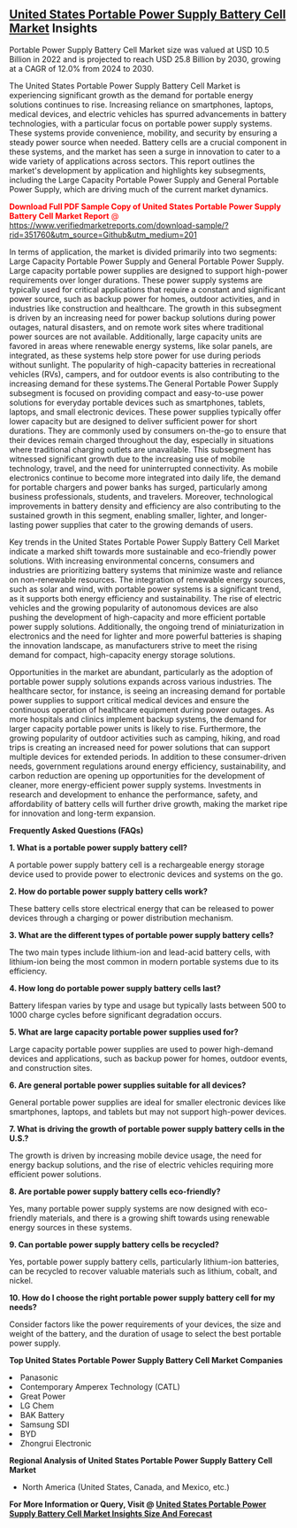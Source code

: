 <h2><a href="https://www.verifiedmarketreports.com/download-sample/?rid=351760&amp;utm_source=Github&amp;utm_medium=201" target="_blank">United States Portable Power Supply Battery Cell Market</a> Insights</h2><p>Portable Power Supply Battery Cell Market size was valued at USD 10.5 Billion in 2022 and is projected to reach USD 25.8 Billion by 2030, growing at a CAGR of 12.0% from 2024 to 2030.</p><p><p>The United States Portable Power Supply Battery Cell Market is experiencing significant growth as the demand for portable energy solutions continues to rise. Increasing reliance on smartphones, laptops, medical devices, and electric vehicles has spurred advancements in battery technologies, with a particular focus on portable power supply systems. These systems provide convenience, mobility, and security by ensuring a steady power source when needed. Battery cells are a crucial component in these systems, and the market has seen a surge in innovation to cater to a wide variety of applications across sectors. This report outlines the market's development by application and highlights key subsegments, including the Large Capacity Portable Power Supply and General Portable Power Supply, which are driving much of the current market dynamics. <p><span class=""><span style="color: #ff0000;"><strong>Download Full PDF Sample Copy of United States Portable Power Supply Battery Cell Market Report</strong> @ </span><a href="https://www.verifiedmarketreports.com/download-sample/?rid=351760&amp;utm_source=Github&amp;utm_medium=201" target="_blank">https://www.verifiedmarketreports.com/download-sample/?rid=351760&amp;utm_source=Github&amp;utm_medium=201</a></span></p>In terms of application, the market is divided primarily into two segments: Large Capacity Portable Power Supply and General Portable Power Supply. Large capacity portable power supplies are designed to support high-power requirements over longer durations. These power supply systems are typically used for critical applications that require a constant and significant power source, such as backup power for homes, outdoor activities, and in industries like construction and healthcare. The growth in this subsegment is driven by an increasing need for power backup solutions during power outages, natural disasters, and on remote work sites where traditional power sources are not available. Additionally, large capacity units are favored in areas where renewable energy systems, like solar panels, are integrated, as these systems help store power for use during periods without sunlight. The popularity of high-capacity batteries in recreational vehicles (RVs), campers, and for outdoor events is also contributing to the increasing demand for these systems.The General Portable Power Supply subsegment is focused on providing compact and easy-to-use power solutions for everyday portable devices such as smartphones, tablets, laptops, and small electronic devices. These power supplies typically offer lower capacity but are designed to deliver sufficient power for short durations. They are commonly used by consumers on-the-go to ensure that their devices remain charged throughout the day, especially in situations where traditional charging outlets are unavailable. This subsegment has witnessed significant growth due to the increasing use of mobile technology, travel, and the need for uninterrupted connectivity. As mobile electronics continue to become more integrated into daily life, the demand for portable chargers and power banks has surged, particularly among business professionals, students, and travelers. Moreover, technological improvements in battery density and efficiency are also contributing to the sustained growth in this segment, enabling smaller, lighter, and longer-lasting power supplies that cater to the growing demands of users.<p>Key trends in the United States Portable Power Supply Battery Cell Market indicate a marked shift towards more sustainable and eco-friendly power solutions. With increasing environmental concerns, consumers and industries are prioritizing battery systems that minimize waste and reliance on non-renewable resources. The integration of renewable energy sources, such as solar and wind, with portable power systems is a significant trend, as it supports both energy efficiency and sustainability. The rise of electric vehicles and the growing popularity of autonomous devices are also pushing the development of high-capacity and more efficient portable power supply solutions. Additionally, the ongoing trend of miniaturization in electronics and the need for lighter and more powerful batteries is shaping the innovation landscape, as manufacturers strive to meet the rising demand for compact, high-capacity energy storage solutions.<p>Opportunities in the market are abundant, particularly as the adoption of portable power supply solutions expands across various industries. The healthcare sector, for instance, is seeing an increasing demand for portable power supplies to support critical medical devices and ensure the continuous operation of healthcare equipment during power outages. As more hospitals and clinics implement backup systems, the demand for larger capacity portable power units is likely to rise. Furthermore, the growing popularity of outdoor activities such as camping, hiking, and road trips is creating an increased need for power solutions that can support multiple devices for extended periods. In addition to these consumer-driven needs, government regulations around energy efficiency, sustainability, and carbon reduction are opening up opportunities for the development of cleaner, more energy-efficient power supply systems. Investments in research and development to enhance the performance, safety, and affordability of battery cells will further drive growth, making the market ripe for innovation and long-term expansion.<p><strong>Frequently Asked Questions (FAQs)</strong></p><p><strong>1. What is a portable power supply battery cell?</strong></p><p>A portable power supply battery cell is a rechargeable energy storage device used to provide power to electronic devices and systems on the go.</p><p><strong>2. How do portable power supply battery cells work?</strong></p><p>These battery cells store electrical energy that can be released to power devices through a charging or power distribution mechanism.</p><p><strong>3. What are the different types of portable power supply battery cells?</strong></p><p>The two main types include lithium-ion and lead-acid battery cells, with lithium-ion being the most common in modern portable systems due to its efficiency.</p><p><strong>4. How long do portable power supply battery cells last?</strong></p><p>Battery lifespan varies by type and usage but typically lasts between 500 to 1000 charge cycles before significant degradation occurs.</p><p><strong>5. What are large capacity portable power supplies used for?</strong></p><p>Large capacity portable power supplies are used to power high-demand devices and applications, such as backup power for homes, outdoor events, and construction sites.</p><p><strong>6. Are general portable power supplies suitable for all devices?</strong></p><p>General portable power supplies are ideal for smaller electronic devices like smartphones, laptops, and tablets but may not support high-power devices.</p><p><strong>7. What is driving the growth of portable power supply battery cells in the U.S.?</strong></p><p>The growth is driven by increasing mobile device usage, the need for energy backup solutions, and the rise of electric vehicles requiring more efficient power solutions.</p><p><strong>8. Are portable power supply battery cells eco-friendly?</strong></p><p>Yes, many portable power supply systems are now designed with eco-friendly materials, and there is a growing shift towards using renewable energy sources in these systems.</p><p><strong>9. Can portable power supply battery cells be recycled?</strong></p><p>Yes, portable power supply battery cells, particularly lithium-ion batteries, can be recycled to recover valuable materials such as lithium, cobalt, and nickel.</p><p><strong>10. How do I choose the right portable power supply battery cell for my needs?</strong></p><p>Consider factors like the power requirements of your devices, the size and weight of the battery, and the duration of usage to select the best portable power supply.</p></p><p><strong>Top United States Portable Power Supply Battery Cell Market Companies</strong></p><div data-test-id=""><p><li>Panasonic</li><li> Contemporary Amperex Technology (CATL)</li><li> Great Power</li><li> LG Chem</li><li> BAK Battery</li><li> Samsung SDI</li><li> BYD</li><li> Zhongrui Electronic</li></p><div><strong>Regional Analysis of&nbsp;United States Portable Power Supply Battery Cell Market</strong></div><ul><li dir="ltr"><p dir="ltr">North America&nbsp;(United States, Canada, and Mexico, etc.)</p></li></ul><p><strong>For More Information or Query, Visit @&nbsp;</strong><strong><a href="https://www.verifiedmarketreports.com/product/portable-power-supply-battery-cell-market/?utm_source=Github&amp;utm_medium=201" target="_blank">United States Portable Power Supply Battery Cell Market Insights Size And Forecast</a></strong></p></div>
